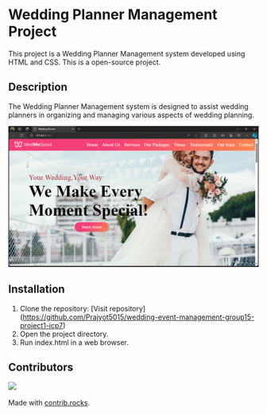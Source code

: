 # Wedding Planner Management Project

This project is a Wedding Planner Management system developed using HTML and CSS.
This is a open-source project.

## Description

The Wedding Planner Management system is designed to assist wedding planners in organizing and managing various aspects of wedding planning.

![Screenshot](./png/Screenshot.png)

## Installation

1. Clone the repository: [Visit repository] (https://github.com/Prajyot5015/wedding-event-management-group15-project1-icp7)
2. Open the project directory.
3. Run index.html in a web browser.

## Contributors

<a href="https://github.com/Prajyot5015/wedding-event-management-group15-project1-icp7/graphs/contributors">
  <img src="https://contrib.rocks/image?repo=Prajyot5015/wedding-event-management-group15-project1-icp7" />
</a>

Made with [contrib.rocks](https://contrib.rocks).
